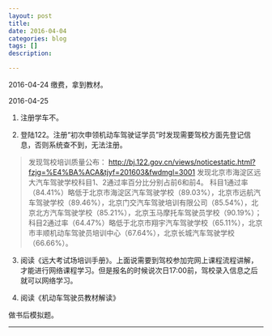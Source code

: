 ```yaml
---
layout: post
title: 
date: 2016-04-04
categories: blog
tags: []
description: 

---
```


2016-04-24
缴费，拿到教材。

2016-04-25

1. 注册学车不。


2. 登陆122。注册“初次申领机动车驾驶证学员”时发现需要驾校方面先登记信息，否则系统查不到，无法注册。


> 发现驾校培训质量公布：
http://bj.122.gov.cn/views/noticestatic.html?fzjg=%E4%BA%ACA&tjyf=201603&fwdmgl=3001
发现北京市海淀区远大汽车驾驶学校科目1、2通过率百分比分别占前6和前4。
科目1通过率（84.41%）略低于北京市海淀区汽车驾驶学校（89.03%），北京市远航汽车驾驶学校（89.46%），北京门交汽车驾驶培训有限公司（85.54%），北京北方汽车驾驶学校（85.21%），北京玉马摩托车驾驶员学校（90.19%）；
科目2通过率（64.47%）略低于北京市翔宇汽车驾驶学校（65.11%），北京市丰顺机动车驾驶员培训中心（67.64%），北京长城汽车驾驶学校（66.66%）。


3. 阅读《远大考试场培训手册》。上面说需要到驾校参加完网上课程流程讲解，才能进行网络课程学习。但是报名的时候说次日17:00前，驾校录入信息之后就可以网络学习。

4. 阅读《机动车驾驶员教材解读》

做书后模拟题。

---